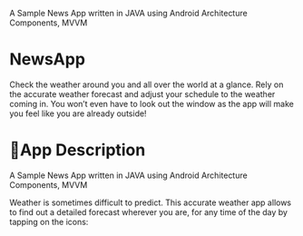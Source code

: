 A Sample News App written in JAVA using Android Architecture Components, MVVM

# NewsApp
Check the weather around you and all over the world at a glance. Rely on the accurate weather forecast and adjust your schedule to the weather coming in. You won’t even have to look out the window as the app will make you feel like you are already outside!

# 📜App Description
A Sample News App written in JAVA using Android Architecture Components, MVVM
 
Weather is sometimes difficult to predict. This accurate weather app allows to find out a detailed forecast wherever you are, for any time of the day by tapping on the icons:
